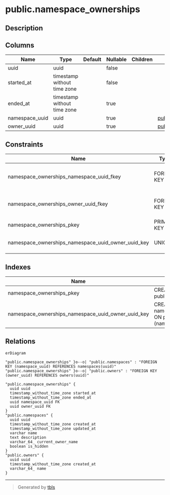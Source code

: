 # public.namespace_ownerships

## Description

## Columns

| Name | Type | Default | Nullable | Children | Parents | Comment |
| ---- | ---- | ------- | -------- | -------- | ------- | ------- |
| uuid | uuid |  | false |  |  |  |
| started_at | timestamp without time zone |  | false |  |  |  |
| ended_at | timestamp without time zone |  | true |  |  |  |
| namespace_uuid | uuid |  | true |  | [public.namespaces](public.namespaces.md) |  |
| owner_uuid | uuid |  | true |  | [public.owners](public.owners.md) |  |

## Constraints

| Name | Type | Definition |
| ---- | ---- | ---------- |
| namespace_ownerships_namespace_uuid_fkey | FOREIGN KEY | FOREIGN KEY (namespace_uuid) REFERENCES namespaces(uuid) |
| namespace_ownerships_owner_uuid_fkey | FOREIGN KEY | FOREIGN KEY (owner_uuid) REFERENCES owners(uuid) |
| namespace_ownerships_pkey | PRIMARY KEY | PRIMARY KEY (uuid) |
| namespace_ownerships_namespace_uuid_owner_uuid_key | UNIQUE | UNIQUE (namespace_uuid, owner_uuid) |

## Indexes

| Name | Definition |
| ---- | ---------- |
| namespace_ownerships_pkey | CREATE UNIQUE INDEX namespace_ownerships_pkey ON public.namespace_ownerships USING btree (uuid) |
| namespace_ownerships_namespace_uuid_owner_uuid_key | CREATE UNIQUE INDEX namespace_ownerships_namespace_uuid_owner_uuid_key ON public.namespace_ownerships USING btree (namespace_uuid, owner_uuid) |

## Relations

```mermaid
erDiagram

"public.namespace_ownerships" }o--o| "public.namespaces" : "FOREIGN KEY (namespace_uuid) REFERENCES namespaces(uuid)"
"public.namespace_ownerships" }o--o| "public.owners" : "FOREIGN KEY (owner_uuid) REFERENCES owners(uuid)"

"public.namespace_ownerships" {
  uuid uuid
  timestamp_without_time_zone started_at
  timestamp_without_time_zone ended_at
  uuid namespace_uuid FK
  uuid owner_uuid FK
}
"public.namespaces" {
  uuid uuid
  timestamp_without_time_zone created_at
  timestamp_without_time_zone updated_at
  varchar name
  text description
  varchar_64_ current_owner_name
  boolean is_hidden
}
"public.owners" {
  uuid uuid
  timestamp_without_time_zone created_at
  varchar_64_ name
}
```

---

> Generated by [tbls](https://github.com/k1LoW/tbls)

